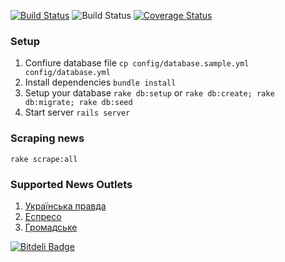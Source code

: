 [![Build Status](https://travis-ci.org/Kraiany/ukraine_news.svg)](https://travis-ci.org/Kraiany/ukraine_news)
![Build Status](https://codeship.com/projects/97b3cf70-64bf-0132-41dc-1a1c11ba4c94/status?branch=master)
[![Coverage Status](https://coveralls.io/repos/Kraiany/ukraine_news/badge.svg?branch=master&service=github)](https://coveralls.io/github/Kraiany/ukraine_news?branch=master)

### Setup

1. Confiure database file `cp config/database.sample.yml config/database.yml`
1. Install dependencies `bundle install`
1. Setup your database `rake db:setup` or `rake db:create; rake db:migrate; rake db:seed`
1. Start server `rails server`

### Scraping news

`rake scrape:all`

### Supported News Outlets

1. [Українська правда](http://www.pravda.com.ua/)
1. [Еспресо](http://espreso.tv/news)
1. [Громадське](http://www.hromadske.tv/news/)


[![Bitdeli Badge](https://d2weczhvl823v0.cloudfront.net/Kraiany/ukraine_news/trend.png)](https://bitdeli.com/free "Bitdeli Badge")

